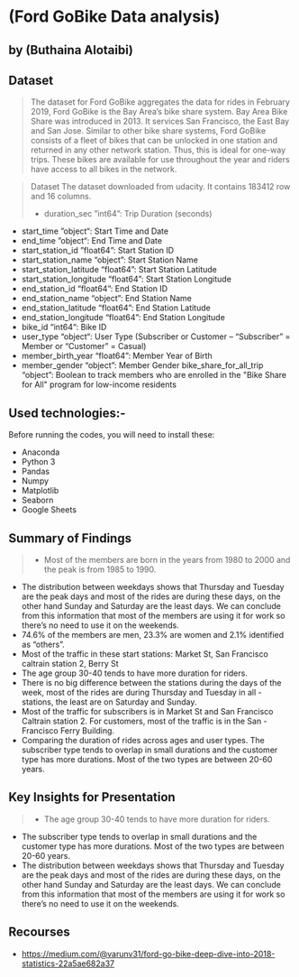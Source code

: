 # (Ford GoBike Data analysis)
## by (Buthaina Alotaibi)


## Dataset

> The dataset for Ford GoBike aggregates the data for rides in February 2019, Ford GoBike is the Bay Area’s bike share system. Bay Area Bike Share was introduced in 2013. It services San Francisco, the East Bay and San Jose.
Similar to other bike share systems, Ford GoBike consists of a fleet of bikes that can be unlocked in one station and returned in any other network station. Thus, this is ideal for one-way trips. These bikes are available for use throughout the year and riders have access to all bikes in the network.

>Dataset 
The dataset downloaded from udacity. It contains 183412 row and 16 columns.
>- duration_sec ”int64”: Trip Duration (seconds)
- start_time ”object“: Start Time and Date
- end_time ”object“: End Time and Date
- start_station_id ”float64”: Start Station ID
- start_station_name “object”: Start Station Name
- start_station_latitude “float64”: Start Station Latitude
- start_station_longitude “float64”: Start Station Longitude
- end_station_id “float64”: End Station ID
- end_station_name “object”: End Station Name
- end_station_latitude “float64”: End Station Latitude
- end_station_longitude “float64”: End Station Longitude
- bike_id “int64“: Bike ID
- user_type “object“: User Type (Subscriber or Customer – “Subscriber” = Member or “Customer” = Casual)
- member_birth_year “float64”: Member Year of Birth
- member_gender “object”: Member Gender
bike_share_for_all_trip “object”: Boolean to track members who are enrolled in the "Bike Share for All" program for low-income residents


## Used technologies:-
Before running the codes, you will need to install these:
- Anaconda
- Python  3
- Pandas
- Numpy
- Matplotlib
- Seaborn
- Google Sheets



## Summary of Findings

> - Most of the members are born in the years from 1980 to 2000 and the peak is from 1985 to 1990. 
- The distribution between weekdays shows that Thursday and Tuesday are the peak days and most of the rides are during these days, on the other hand Sunday and Saturday are the least days. We can conclude from this information that most of the members are using it for work so there’s no need to use it on the weekends. 
- 74.6% of the members are men, 23.3% are women and 2.1% identified as “others”. 
- Most of the traffic in these start stations: Market St, San Francisco caltrain station 2, Berry St
- The age group 30-40 tends to have more duration for riders. 
- There is no big difference between the stations during the days of the week, most of the rides are during Thursday and Tuesday in all - stations, the least are on Saturday and Sunday.
- Most of the traffic for subscribers is in Market St and San Francisco Caltrain station 2. For customers, most of the traffic is in the San - Francisco Ferry Building. 
- Comparing the duration of rides across ages and user types. The subscriber type tends to overlap in small durations and the customer type has more durations. Most of the two types are between 20-60 years.


## Key Insights for Presentation

> - The age group 30-40 tends to have more duration for riders. 
- The subscriber type tends to overlap in small durations and the customer type has more durations. Most of the two types are between 20-60 years.
- The distribution between weekdays shows that Thursday and Tuesday are the peak days and most of the rides are during these days, on the other hand Sunday and Saturday are the least days. 
We can conclude from this information that most of the members are using it for work so there’s no need to use it on the weekends. 


## Recourses
- https://medium.com/@varunv31/ford-go-bike-deep-dive-into-2018-statistics-22a5ae682a37
